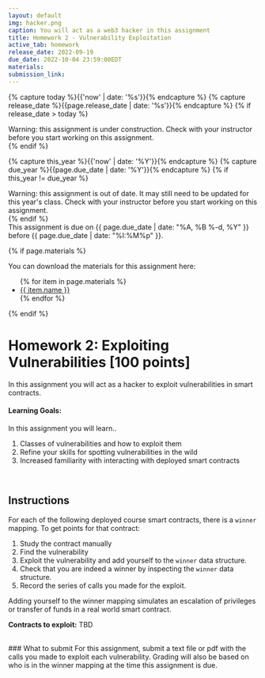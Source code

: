 ```yaml
---
layout: default
img: hacker.png
caption: You will act as a web3 hacker in this assignment
title: Homework 2 - Vulnerability Exploitation
active_tab: homework
release_date: 2022-09-19
due_date: 2022-10-04 23:59:00EDT
materials:
submission_link: 
---
```


<!-- Check whether the assignment is ready to release -->
{% capture today %}{{'now' | date: '%s'}}{% endcapture %}
{% capture release_date %}{{page.release_date | date: '%s'}}{% endcapture %}
{% if release_date > today %} 
<div class="alert alert-danger">
Warning: this assignment is under construction.  Check with your instructor before you start working on this assignment.
</div>
{% endif %}
<!-- End of check whether the assignment is up to date -->


<!-- Check whether the assignment is up to date -->
{% capture this_year %}{{'now' | date: '%Y'}}{% endcapture %}
{% capture due_year %}{{page.due_date | date: '%Y'}}{% endcapture %}
{% if this_year != due_year %} 
<div class="alert alert-danger">
Warning: this assignment is out of date.  It may still need to be updated for this year's class.  Check with your instructor before you start working on this assignment.
</div>
{% endif %}
<!-- End of check whether the assignment is up to date -->


<div class="alert alert-info">
This assignment is due on {{ page.due_date | date: "%A, %B %-d, %Y" }} before {{ page.due_date | date: "%I:%M%p" }}. 
</div>


{% if page.materials %}
<div class="alert alert-info">
You can download the materials for this assignment here:
<ul>
{% for item in page.materials %}
<li><a href="{{item.url}}">{{ item.name }}</a></li>
{% endfor %}
</ul>
</div>
{% endif %}




Homework 2: Exploiting Vulnerabilities [100 points]
=============================================================

In this assignment you will act as a hacker to exploit vulnerabilities in smart contracts. 

#### Learning Goals:
In this assignment you will learn..
1. Classes of vulnerabilities and how to exploit them
2. Refine your skills for spotting vulnerabilities in the wild
3. Increased familiarity with interacting with deployed smart contracts

<br>

## Instructions
For each of the following deployed course smart contracts, there is a `winner` mapping. 
To get points for that contract: 
1. Study the contract manually
2. Find the vulnerability
3. Exploit the vulnerability and add yourself to the `winner` data structure. 
4. Check that you are indeed a winner by inspecting the `winner` data structure.
5. Record the series of calls you made for the exploit.

Adding yourself to the winner mapping simulates an escalation of privileges or transfer of funds in a real world smart contract.

**Contracts to exploit:**
TBD

<br>
### What to submit
For this assignment, submit a text file or pdf with the calls you made to exploit each vulnerability. 
Grading will also be based on who is in the winner mapping at the time this assignment is due. 


